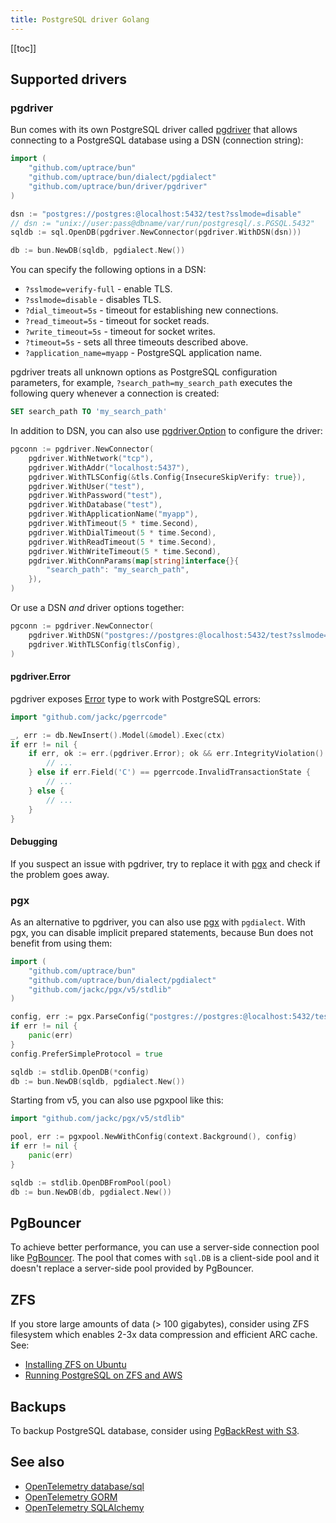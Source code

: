 ```yaml
---
title: PostgreSQL driver Golang
---
```


<CoverImage title="Supported PostgreSQL drivers" />

[[toc]]

## Supported drivers

### pgdriver

Bun comes with its own PostgreSQL driver called [pgdriver](https://github.com/uptrace/bun/tree/master/driver/pgdriver) that allows connecting to a PostgreSQL database using a DSN (connection string):

```go
import (
	"github.com/uptrace/bun"
	"github.com/uptrace/bun/dialect/pgdialect"
	"github.com/uptrace/bun/driver/pgdriver"
)

dsn := "postgres://postgres:@localhost:5432/test?sslmode=disable"
// dsn := "unix://user:pass@dbname/var/run/postgresql/.s.PGSQL.5432"
sqldb := sql.OpenDB(pgdriver.NewConnector(pgdriver.WithDSN(dsn)))

db := bun.NewDB(sqldb, pgdialect.New())
```

You can specify the following options in a DSN:

- `?sslmode=verify-full` - enable TLS.
- `?sslmode=disable` - disables TLS.
- `?dial_timeout=5s` - timeout for establishing new connections.
- `?read_timeout=5s` - timeout for socket reads.
- `?write_timeout=5s` - timeout for socket writes.
- `?timeout=5s` - sets all three timeouts described above.
- `?application_name=myapp` - PostgreSQL application name.

pgdriver treats all unknown options as PostgreSQL configuration parameters, for example, `?search_path=my_search_path` executes the following query whenever a connection is created:

```sql
SET search_path TO 'my_search_path'
```

In addition to DSN, you can also use [pgdriver.Option](https://pkg.go.dev/github.com/uptrace/bun/driver/pgdriver#Option) to configure the driver:

```go
pgconn := pgdriver.NewConnector(
	pgdriver.WithNetwork("tcp"),
	pgdriver.WithAddr("localhost:5437"),
	pgdriver.WithTLSConfig(&tls.Config{InsecureSkipVerify: true}),
	pgdriver.WithUser("test"),
	pgdriver.WithPassword("test"),
	pgdriver.WithDatabase("test"),
	pgdriver.WithApplicationName("myapp"),
	pgdriver.WithTimeout(5 * time.Second),
	pgdriver.WithDialTimeout(5 * time.Second),
	pgdriver.WithReadTimeout(5 * time.Second),
	pgdriver.WithWriteTimeout(5 * time.Second),
	pgdriver.WithConnParams(map[string]interface{}{
		"search_path": "my_search_path",
	}),
)
```

Or use a DSN _and_ driver options together:

```go
pgconn := pgdriver.NewConnector(
    pgdriver.WithDSN("postgres://postgres:@localhost:5432/test?sslmode=verify-full"),
    pgdriver.WithTLSConfig(tlsConfig),
)
```

#### pgdriver.Error

pgdriver exposes [Error](https://pkg.go.dev/github.com/uptrace/bun/driver/pgdriver#Error) type to work with PostgreSQL errors:

```go
import "github.com/jackc/pgerrcode"

_, err := db.NewInsert().Model(&model).Exec(ctx)
if err != nil {
    if err, ok := err.(pgdriver.Error); ok && err.IntegrityViolation() {
        // ...
    } else if err.Field('C') == pgerrcode.InvalidTransactionState {
        // ...
    } else {
        // ...
    }
}
```

#### Debugging

If you suspect an issue with pgdriver, try to replace it with [pgx](#pgx) and check if the problem goes away.

### pgx

As an alternative to pgdriver, you can also use [pgx](https://github.com/jackc/pgx) with `pgdialect`. With pgx, you can disable implicit prepared statements, because Bun does not benefit from using them:

```go
import (
	"github.com/uptrace/bun"
	"github.com/uptrace/bun/dialect/pgdialect"
	"github.com/jackc/pgx/v5/stdlib"
)

config, err := pgx.ParseConfig("postgres://postgres:@localhost:5432/test?sslmode=disable")
if err != nil {
	panic(err)
}
config.PreferSimpleProtocol = true

sqldb := stdlib.OpenDB(*config)
db := bun.NewDB(sqldb, pgdialect.New())
```

Starting from v5, you can also use pgxpool like this:

```go
import "github.com/jackc/pgx/v5/stdlib"

pool, err := pgxpool.NewWithConfig(context.Background(), config)
if err != nil {
	panic(err)
}

sqldb := stdlib.OpenDBFromPool(pool)
db := bun.NewDB(db, pgdialect.New())
```

## PgBouncer

To achieve better performance, you can use a server-side connection pool like [PgBouncer](https://www.pgbouncer.org/). The pool that comes with `sql.DB` is a client-side pool and it doesn't replace a server-side pool provided by PgBouncer.

## ZFS

If you store large amounts of data (> 100 gigabytes), consider using ZFS filesystem which enables 2-3x data compression and efficient ARC cache. See:

- [Installing ZFS on Ubuntu](https://uptrace.dev/blog/ubuntu-install-zfs.html)
- [Running PostgreSQL on ZFS and AWS](tuning-zfs-aws-ebs.md)

## Backups

To backup PostgreSQL database, consider using [PgBackRest with S3](pgbackrest-s3-backups.md).

## See also

- [OpenTelemetry database/sql](https://uptrace.dev/get/instrument/opentelemetry-database-sql.html)
- [OpenTelemetry GORM](https://uptrace.dev/get/instrument/opentelemetry-gorm.html)
- [OpenTelemetry SQLAlchemy](https://uptrace.dev/get/instrument/opentelemetry-sqlalchemy.html)
